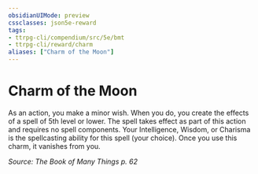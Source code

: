 ```yaml
---
obsidianUIMode: preview
cssclasses: json5e-reward
tags:
- ttrpg-cli/compendium/src/5e/bmt
- ttrpg-cli/reward/charm
aliases: ["Charm of the Moon"]
---
```

# Charm of the Moon

As an action, you make a minor wish. When you do, you create the effects of a spell of 5th level or lower. The spell takes effect as part of this action and requires no spell components. Your Intelligence, Wisdom, or Charisma is the spellcasting ability for this spell (your choice). Once you use this charm, it vanishes from you.

*Source: The Book of Many Things p. 62*